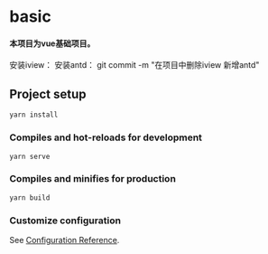 # basic
#### 本项目为vue基础项目。

安装iview：
安装antd：
git commit -m "在项目中删除iview 新增antd"
## Project setup
```
yarn install
```

### Compiles and hot-reloads for development
```
yarn serve
```

### Compiles and minifies for production
```
yarn build
```

### Customize configuration
See [Configuration Reference](https://cli.vuejs.org/config/).
